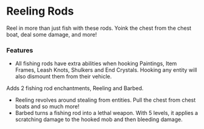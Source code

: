# Reeling Rods<!--$headerTitle--><!--$pmc:delete-->

Reel in more than just fish with these rods. Yoink the chest from the chest boat, deal some damage, and more! <!--$pmc:headerSize-->

### Features
- All fishing rods have extra abilities when hooking Paintings, Item Frames, Leash Knots, Shulkers and End Crystals. Hooking any entity will also dismount them from their vehicle.

Adds 2 fishing rod enchantments, Reeling and Barbed.
- Reeling revolves around stealing from entities. Pull the chest from chest boats and so much more!
- Barbed turns a fishing rod into a lethal weapon. With 5 levels, it applies a scratching damage to the hooked mob and then bleeding damage.
